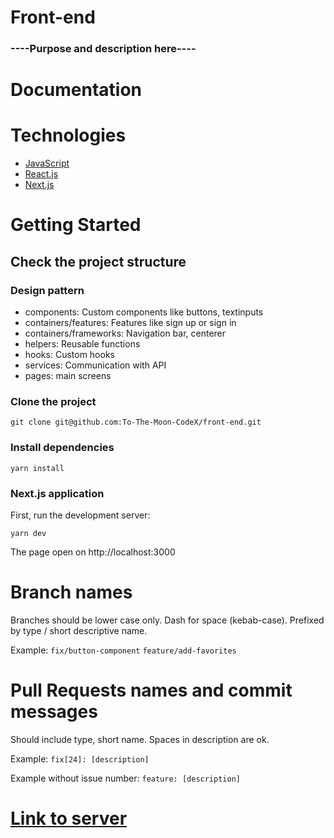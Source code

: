 # Front-end



### ----Purpose and description  here----

# Documentation



# Technologies

- [JavaScript](https://www.w3schools.com/js/)
- [React.js](https://reactjs.org/)
- [Next.js](https://nextjs.org/)


# Getting Started

## Check the project structure

### Design pattern
* components: Custom components like buttons, textinputs 
* containers/features: Features like sign up or sign in
* containers/frameworks: Navigation bar, centerer
* helpers: Reusable functions
* hooks: Custom hooks
* services: Communication with API
* pages: main screens


### Clone the project 

```
git clone git@github.com:To-The-Moon-CodeX/front-end.git
```

### Install dependencies
```
yarn install
```

### Next.js application

First, run the development server:

```
yarn dev
```

The page open on http://localhost:3000


# Branch names

Branches should be lower case only. Dash for space (kebab-case). Prefixed by type / short descriptive name.

Example:
`fix/button-component`
`feature/add-favorites`

# Pull Requests names and commit messages

Should include type, short name. Spaces in description are ok.

Example:
`fix[24]: [description]`

Example without issue number:
`feature: [description]`





# [Link to server](https://github.com/To-The-Moon-CodeX/back-end)
